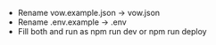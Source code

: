 <!-- @format -->

- Rename vow.example.json -> vow.json
- Rename .env.example -> .env
- Fill both and run as npm run dev or npm run deploy
